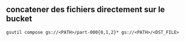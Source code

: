 concatener des fichiers directement sur le bucket
---
```
gsutil compose gs://<PATH>/part-000{0,1,2}* gs://<PATH>/<DST_FILE>
```
